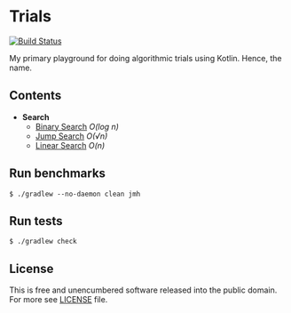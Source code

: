 # Trials

[![Build Status][actions-badge]][actions link]

My primary playground for doing algorithmic trials using Kotlin. Hence, the name.

## Contents
- **Search**
  - [Binary Search][bin-search-impl] _O(log n)_
  - [Jump Search][jump-search-impl] _O(√n)_
  - [Linear Search][lin-search-impl] _O(n)_

## Run benchmarks

```shell script
$ ./gradlew --no-daemon clean jmh
```

## Run tests

```shell script
$ ./gradlew check
```

## License

This is free and unencumbered software released into the public domain.
For more see [LICENSE](./LICENSE) file.

[actions link]: https://github.com/sergeyklay/kotlin-trials/actions
[actions-badge]: https://github.com/sergeyklay/kotlin-trials/workflows/build/badge.svg
[algo-book]: https://www.amazon.com/Introduction-Algorithms-3rd-MIT-Press/dp/0262033844
[bin-search-impl]: https://github.com/sergeyklay/kotlin-trials/blob/master/src/main/kotlin/org/trials/search/BinarySearch.kt
[jump-search-impl]: https://github.com/sergeyklay/kotlin-trials/blob/master/src/main/kotlin/org/trials/search/JumpSearch.kt
[lin-search-impl]: https://github.com/sergeyklay/kotlin-trials/blob/master/src/main/kotlin/org/trials/search/LinearSearch.kt
